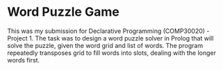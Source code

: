 # Word Puzzle Game
This was my submission for Declarative Programming (COMP30020) - Project 1. The task was to design a word puzzle solver in Prolog that will solve the puzzle, given the word grid and list of words. The program repeatedly transposes grid to fill words into slots, dealing with the longer words first.

